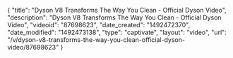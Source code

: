 {
    "title": "Dyson V8 Transforms The Way You Clean - Official Dyson Video",
    "description": "Dyson V8 Transforms The Way You Clean - Official Dyson Video",
    "videoid": "87698623",
    "date_created": "1492472370",
    "date_modified": "1492473138",
    "type": "captivate",
    "layout": "video",
    "url": "\/v\/dyson-v8-transforms-the-way-you-clean-official-dyson-video\/87698623"
}
